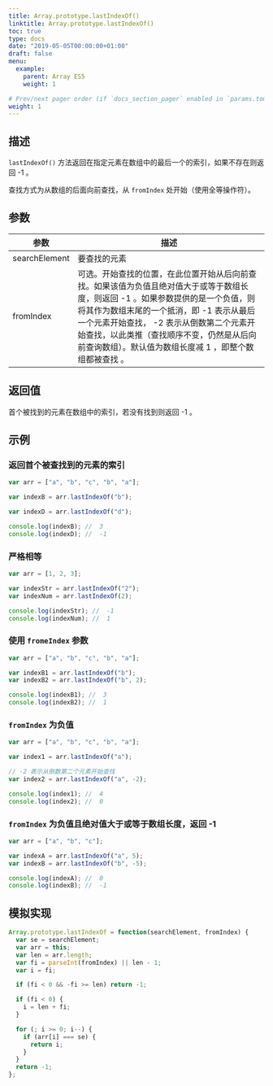 ```yaml
---
title: Array.prototype.lastIndexOf()
linktitle: Array.prototype.lastIndexOf()
toc: true
type: docs
date: "2019-05-05T00:00:00+01:00"
draft: false
menu:
  example:
    parent: Array ES5
    weight: 1

# Prev/next pager order (if `docs_section_pager` enabled in `params.toml`)
weight: 1
---
```


## 描述

`lastIndexOf()` 方法返回在指定元素在数组中的最后一个的索引，如果不存在则返回 -1 。

查找方式为从数组的后面向前查找，从 `fromIndex` 处开始（使用全等操作符）。

## 参数

| 参数          | 描述                                                                                                                                                                                                                                                                                                                             |
| ------------- | -------------------------------------------------------------------------------------------------------------------------------------------------------------------------------------------------------------------------------------------------------------------------------------------------------------------------------- |
| searchElement | 要查找的元素                                                                                                                                                                                                                                                                                                                     |
| fromIndex     | 可选。开始查找的位置，在此位置开始从后向前查找。如果该值为负值且绝对值大于或等于数组长度，则返回 -1 。如果参数提供的是一个负值，则将其作为数组末尾的一个抵消，即 -1 表示从最后一个元素开始查找， -2 表示从倒数第二个元素开始查找，以此类推（查找顺序不变，仍然是从后向前查询数组）。默认值为数组长度减 1 ，即整个数组都被查找 。 |

## 返回值

首个被找到的元素在数组中的索引，若没有找到则返回 -1 。

## 示例

### 返回首个被查找到的元素的索引

```js
var arr = ["a", "b", "c", "b", "a"];

var indexB = arr.lastIndexOf("b");

var indexD = arr.lastIndexOf("d");

console.log(indexB); //  3
console.log(indexD); //  -1
```

### 严格相等

```js
var arr = [1, 2, 3];

var indexStr = arr.lastIndexOf("2");
var indexNum = arr.lastIndexOf(2);

console.log(indexStr); //  -1
console.log(indexNum); //  1
```

### 使用 `fromeIndex` 参数

```js
var arr = ["a", "b", "c", "b", "a"];

var indexB1 = arr.lastIndexOf("b");
var indexB2 = arr.lastIndexOf("b", 2);

console.log(indexB1); //  3
console.log(indexB2); //  1
```

### `fromIndex` 为负值

```js
var arr = ["a", "b", "c", "b", "a"];

var index1 = arr.lastIndexOf("a");

// -2 表示从倒数第二个元素开始查找
var index2 = arr.lastIndexOf("a", -2);

console.log(index1); //  4
console.log(index2); //  0
```

### `fromIndex` 为负值且绝对值大于或等于数组长度，返回 -1

```js
var arr = ["a", "b", "c"];

var indexA = arr.lastIndexOf("a", 5);
var indexB = arr.lastIndexOf("b", -5);

console.log(indexA); //  0
console.log(indexB); //  -1
```

## 模拟实现

```js
Array.prototype.lastIndexOf = function(searchElement, fromIndex) {
  var se = searchElement;
  var arr = this;
  var len = arr.length;
  var fi = parseInt(fromIndex) || len - 1;
  var i = fi;

  if (fi < 0 && -fi >= len) return -1;

  if (fi < 0) {
    i = len + fi;
  }

  for (; i >= 0; i--) {
    if (arr[i] === se) {
      return i;
    }
  }
  return -1;
};
```

